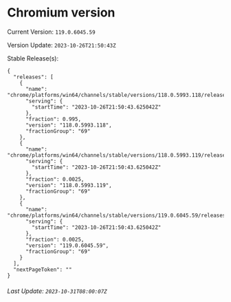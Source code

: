 # Chromium version

Current Version: `119.0.6045.59`

Version Update: `2023-10-26T21:50:43Z`

Stable Release(s):
```
{
  "releases": [
    {
      "name": "chrome/platforms/win64/channels/stable/versions/118.0.5993.118/releases/1698357043",
      "serving": {
        "startTime": "2023-10-26T21:50:43.625042Z"
      },
      "fraction": 0.995,
      "version": "118.0.5993.118",
      "fractionGroup": "69"
    },
    {
      "name": "chrome/platforms/win64/channels/stable/versions/118.0.5993.119/releases/1698357043",
      "serving": {
        "startTime": "2023-10-26T21:50:43.625042Z"
      },
      "fraction": 0.0025,
      "version": "118.0.5993.119",
      "fractionGroup": "69"
    },
    {
      "name": "chrome/platforms/win64/channels/stable/versions/119.0.6045.59/releases/1698357043",
      "serving": {
        "startTime": "2023-10-26T21:50:43.625042Z"
      },
      "fraction": 0.0025,
      "version": "119.0.6045.59",
      "fractionGroup": "69"
    }
  ],
  "nextPageToken": ""
}
```

###### Last Update: `2023-10-31T08:00:07Z`
        